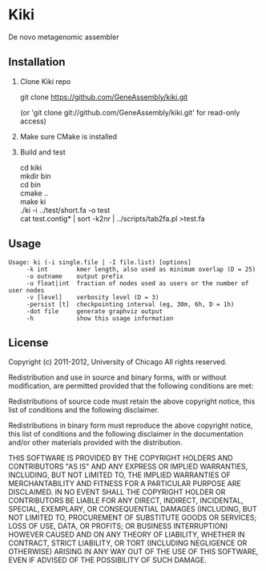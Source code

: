 Kiki
====

De novo metagenomic assembler


Installation
------------

1. Clone Kiki repo

    git clone https://github.com/GeneAssembly/kiki.git 

    (or 'git clone git://github.com/GeneAssembly/kiki.git' for read-only access)

2. Make sure CMake is installed

3. Build and test

    cd kiki<br/>
    mkdir bin<br/>
    cd bin<br/>
    cmake ..<br/>
    make ki<br/>
    ./ki -i ../test/short.fa -o test<br/>
    cat test.contig* | sort -k2nr | ../scripts/tab2fa.pl >test.fa<br/>

Usage
-----

    Usage: ki (-i single.file | -I file.list) [options] 
         -k int        kmer length, also used as minimum overlap (D = 25) 
         -o outname    output prefix 
         -u float|int  fraction of nodes used as users or the number of user nodes 
         -v [level]    verbosity level (D = 3)  
         -persist [t]  checkpointing interval (eg, 30m, 6h, D = 1h) 
         -dot file     generate graphviz output 
         -h            show this usage information 


License
-------

Copyright (c) 2011-2012, University of Chicago All rights reserved.

Redistribution and use in source and binary forms, with or without modification, are permitted provided that the following conditions are met:

Redistributions of source code must retain the above copyright notice, this list of conditions and the following disclaimer.

Redistributions in binary form must reproduce the above copyright notice, this list of conditions and the following disclaimer in the documentation and/or other materials provided with the distribution.

THIS SOFTWARE IS PROVIDED BY THE COPYRIGHT HOLDERS AND CONTRIBUTORS "AS IS" AND ANY EXPRESS OR IMPLIED WARRANTIES, INCLUDING, BUT NOT LIMITED TO, THE IMPLIED WARRANTIES OF MERCHANTABILITY AND FITNESS FOR A PARTICULAR PURPOSE ARE DISCLAIMED. IN NO EVENT SHALL THE COPYRIGHT HOLDER OR CONTRIBUTORS BE LIABLE FOR ANY DIRECT, INDIRECT, INCIDENTAL, SPECIAL, EXEMPLARY, OR CONSEQUENTIAL DAMAGES (INCLUDING, BUT NOT LIMITED TO, PROCUREMENT OF SUBSTITUTE GOODS OR SERVICES; LOSS OF USE, DATA, OR PROFITS; OR BUSINESS INTERRUPTION) HOWEVER CAUSED AND ON ANY THEORY OF LIABILITY, WHETHER IN CONTRACT, STRICT LIABILITY, OR TORT (INCLUDING NEGLIGENCE OR OTHERWISE) ARISING IN ANY WAY OUT OF THE USE OF THIS SOFTWARE, EVEN IF ADVISED OF THE POSSIBILITY OF SUCH DAMAGE.